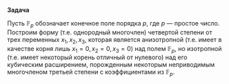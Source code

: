 **Задача**

Пусть $\mathbb{F}_p$ обозначает конечное поле порядка $p$, где $p$ — простое число. Построим форму (т.е. однородный многочлен) четвертой степени от трех переменных $x_1, x_2, x_3$, которая является анизотропной (т.е. имеет в качестве корня лишь $x_1 = 0, x_2 = 0, x_3 = 0$) над полем $\mathbb{F}_p$, но изотропной (т.е. имеет некоторый корень отличный от нулевого) над его кубическим расширением, порожденным некоторым неприводимым многочленом третьей степени с коэффициентами из $\mathbb{F}_p$.
